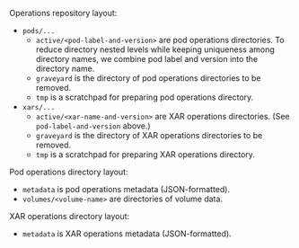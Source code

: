 Operations repository layout:

* `pods/...`
  + `active/<pod-label-and-version>` are pod operations directories.
    To reduce directory nested levels while keeping uniqueness among
    directory names, we combine pod label and version into the directory
    name.
  + `graveyard` is the directory of pod operations directories to be
    removed.
  + `tmp` is a scratchpad for preparing pod operations directory.
* `xars/...`
  + `active/<xar-name-and-version>` are XAR operations directories.
    (See `pod-label-and-version` above.)
  + `graveyard` is the directory of XAR operations directories to be
    removed.
  + `tmp` is a scratchpad for preparing XAR operations directory.

Pod operations directory layout:

* `metadata` is pod operations metadata (JSON-formatted).
* `volumes/<volume-name>` are directories of volume data.

XAR operations directory layout:

* `metadata` is XAR operations metadata (JSON-formatted).
